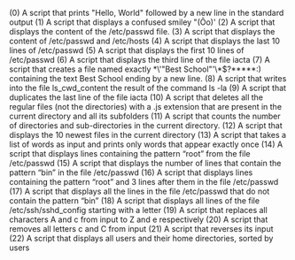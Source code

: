 (0) A script that prints "Hello, World" followed by a new line in the standard output
(1) A script that displays a confused smiley "(Ôo)'
(2) A script that displays the content of the /etc/passwd file.
(3) A script that displays the content of /etc/passwd and /etc/hosts 
(4) A script that displays the last 10 lines of /etc/passwd
(5) A script that displays the first 10 lines of /etc/passwd
(6) A script that displays the third line of the file iacta
(7) A script that creates a file named exactly \*\\'"Best School"\'\\*$\?\*\*\*\*\*:) containing the text Best School ending by a new line.
(8) A script that writes into the file ls_cwd_content the result of the command ls -la 
(9) A script that duplicates the last line of the file iacta
(10) A script that deletes all the regular files (not the directories) with a .js extension that are present in the current directory and all its subfolders
(11) A script that counts the number of directories and sub-directories in the current directory.
(12) A script that displays the 10 newest files in the current directory
(13) A script that takes a list of words as input and prints only words that appear exactly once
(14) A script that displays lines containing the pattern “root” from the file /etc/passwd
(15) A script that displays the number of lines that contain the pattern “bin” in the file /etc/passwd
(16) A script that displays lines containing the pattern “root” and 3 lines after them in the file /etc/passwd
(17) A script that displays all the lines in the file /etc/passwd that do not contain the pattern “bin”
(18) A script that displays all lines of the file /etc/ssh/sshd_config starting with a letter
(19) A script that replaces all characters A and c from input to Z and e respectively
(20) A script that removes all letters c and C from input
(21) A script that reverses its input
(22) A script that displays all users and their home directories, sorted by users

